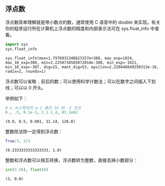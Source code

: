 ## 浮点数

浮点数简单理解就是带小数点的数，通常使用 C 语音中的 double 来实现。有关你的程序运行所在计算机上浮点数的精度和内部表示法可在 sys.float_info 中查看。


```python
import sys
sys.float_info
```




    sys.float_info(max=1.7976931348623157e+308, max_exp=1024, max_10_exp=308, min=2.2250738585072014e-308, min_exp=-1021, min_10_exp=-307, dig=15, mant_dig=53, epsilon=2.220446049250313e-16, radix=2, rounds=1)



浮点数可以省略 `.` 前后的数；可以使用科学计数法；可以在数字之间插入下划线；可以以 0 开头。

举例如下：


```python
# e 大小写均可 e-2 表示 10 的 -2 次方
0., .5, 0.1e-2, 3_1.1_4, 01.2e02
```




    (0.0, 0.5, 0.001, 31.14, 120.0)



整数除法除一定得到浮点数：


```python
True/3, 3/3
```




    (0.3333333333333333, 1.0)



整数和浮点数可以相互转换，浮点数转为整数，直接去掉小数部分：


```python
int(3.56), float(0)
```




    (3, 0.0)


